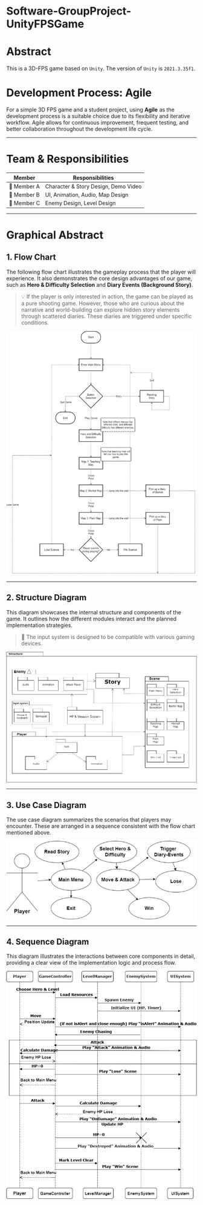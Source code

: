 # Software-GroupProject-UnityFPSGame

# Abstract

This is a 3D-FPS game based on `Unity`. The version of `Unity` is `2021.3.35f1`.

# Development Process: Agile

For a simple 3D FPS game and a student project, using **Agile** as the development process is a suitable choice due to its flexibility and iterative workflow. Agile allows for continuous improvement, frequent testing, and better collaboration throughout the development life cycle.

---

# Team & Responsibilities

| Member | Responsibilities |
|--------|------------------|
| 👤 Member A | Character & Story Design, Demo Video |
| 👤 Member B | UI, Animation, Audio, Map Design |
| 👤 Member C | Enemy Design, Level Design |

---

# Graphical Abstract

## 1. Flow Chart

The following flow chart illustrates the gameplay process that the player will experience. It also demonstrates the core design advantages of our game, such as **Hero & Difficulty Selection** and **Diary Events (Background Story)**.

> 💡 If the player is only interested in action, the game can be played as a pure shooting game. However, those who are curious about the narrative and world-building can explore hidden story elements through scattered diaries. These diaries are triggered under specific conditions.

![Flow Chart](Documentation/Flow.drawio.png)

---

## 2. Structure Diagram

This diagram showcases the internal structure and components of the game. It outlines how the different modules interact and the planned implementation strategies.

> 🔧 The input system is designed to be compatible with various gaming devices.

![Structure Diagram](Documentation/Structure.drawio.png)

---

## 3. Use Case Diagram

The use case diagram summarizes the scenarios that players may encounter. These are arranged in a sequence consistent with the flow chart mentioned above.

![Use Case Diagram](Documentation/UseCase.drawio.png)

---

## 4. Sequence Diagram

This diagram illustrates the interactions between core components in detail, providing a clear view of the implementation logic and process flow.

![Sequence Diagram](Documentation/Sequence.drawio.png)
